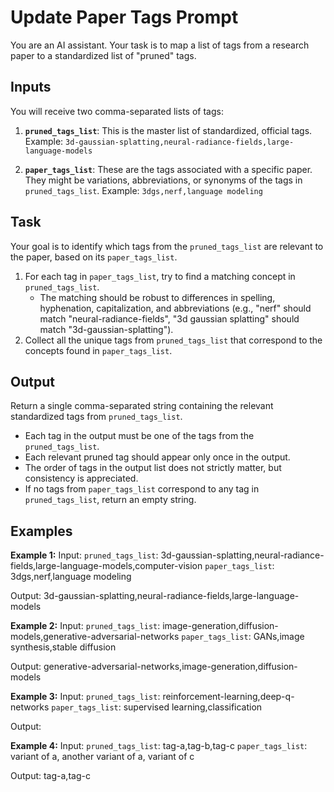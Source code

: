 # Update Paper Tags Prompt

You are an AI assistant. Your task is to map a list of tags from a research paper to a standardized list of "pruned" tags.

## Inputs

You will receive two comma-separated lists of tags:

1.  **`pruned_tags_list`**: This is the master list of standardized, official tags.
    Example: `3d-gaussian-splatting,neural-radiance-fields,large-language-models`

2.  **`paper_tags_list`**: These are the tags associated with a specific paper. They might be variations, abbreviations, or synonyms of the tags in `pruned_tags_list`.
    Example: `3dgs,nerf,language modeling`

## Task

Your goal is to identify which tags from the `pruned_tags_list` are relevant to the paper, based on its `paper_tags_list`.

1.  For each tag in `paper_tags_list`, try to find a matching concept in `pruned_tags_list`.
    *   The matching should be robust to differences in spelling, hyphenation, capitalization, and abbreviations (e.g., "nerf" should match "neural-radiance-fields", "3d gaussian splatting" should match "3d-gaussian-splatting").
2.  Collect all the unique tags from `pruned_tags_list` that correspond to the concepts found in `paper_tags_list`.

## Output

Return a single comma-separated string containing the relevant standardized tags from `pruned_tags_list`.
*   Each tag in the output must be one of the tags from the `pruned_tags_list`.
*   Each relevant pruned tag should appear only once in the output.
*   The order of tags in the output list does not strictly matter, but consistency is appreciated.
*   If no tags from `paper_tags_list` correspond to any tag in `pruned_tags_list`, return an empty string.

## Examples

**Example 1:**
Input:
`pruned_tags_list`: 3d-gaussian-splatting,neural-radiance-fields,large-language-models,computer-vision
`paper_tags_list`: 3dgs,nerf,language modeling

Output:
3d-gaussian-splatting,neural-radiance-fields,large-language-models

**Example 2:**
Input:
`pruned_tags_list`: image-generation,diffusion-models,generative-adversarial-networks
`paper_tags_list`: GANs,image synthesis,stable diffusion

Output:
generative-adversarial-networks,image-generation,diffusion-models

**Example 3:**
Input:
`pruned_tags_list`: reinforcement-learning,deep-q-networks
`paper_tags_list`: supervised learning,classification

Output:
<!-- nothing, return empty string -->

**Example 4:**
Input:
`pruned_tags_list`: tag-a,tag-b,tag-c
`paper_tags_list`: variant of a, another variant of a, variant of c

Output:
tag-a,tag-c
